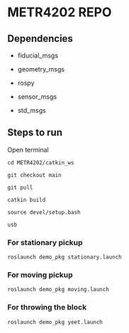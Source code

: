 # METR4202 REPO

## Dependencies
* fiducial_msgs

* geometry_msgs

* rospy

* sensor_msgs

* std_msgs

## Steps to run
Open terminal

    cd METR4202/catkin_ws

    git checkout main

    git pull

    catkin build

    source devel/setup.bash

    usb

### For stationary pickup

    roslaunch demo_pkg stationary.launch

### For moving pickup

    roslaunch demo_pkg moving.launch

### For throwing the block

    roslaunch demo_pkg yeet.launch

